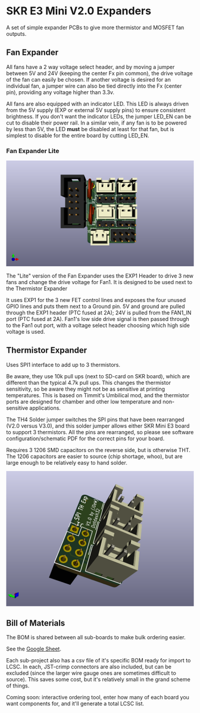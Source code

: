 # SKR E3 Mini V2.0 Expanders

A set of simple expander PCBs to give more thermistor and MOSFET fan outputs.

## Fan Expander

All fans have a 2 way voltage select header, and by moving a jumper between 5V and 24V (keeping the center Fx pin common), the drive voltage of the fan can easily be chosen.  If another voltage is desired for an individual fan, a jumper wire can also be tied directly into the Fx (center pin), providing any voltage higher than 3.3v.

All fans are also equipped with an indicator LED.  This LED is always driven from the 5V supply (EXP or external 5V supply pins) to ensure consistent brightness.  If you don't want the indicator LEDs, the jumper LED_EN can be cut to disable their power rail.  In a similar vein, if any fan is to be powered by less than 5V, the LED **must** be disabled at least for that fan, but is simplest to disable for the entire board by cutting LED_EN.

### Fan Expander Lite

![fan expander lite top](images/FEL_top.png)

The "Lite" version of the Fan Expander uses the EXP1 Header to drive 3 new fans and change the drive voltage for Fan1.  It is designed to be used next to the Thermistor Expander

It uses EXP1 for the 3 new FET control lines and exposes the four unused GPIO lines and puts them next to a Ground pin.  5V and ground are pulled through the EXP1 header (PTC fused at 2A); 24V is pulled from the FAN1_IN port (PTC fused at 2A).  Fan1's low side drive signal is then passed through to the Fan1 out port, with a voltage select header choosing which high side voltage is used.



## Thermistor Expander

Uses SPI1 interface to add up to 3 thermistors.

Be aware, they use 10k pull ups (next to SD-card on SKR board), which are different than the typical 4.7k pull ups.  This changes the thermistor sensitivity, so be aware they might not be as sensitive at printing temperatures.  This is based on Timmit's Umbilical mod, and the thermistor ports are designed for chamber and other low temperature and non-sensitive applications.

The TH4 Solder jumper switches the SPI pins that have been rearranged (V2.0 versus V3.0), and this solder jumper allows either SKR Mini E3 board to support 3 thermistors. All the pins are rearranged, so please see software configuration/schematic PDF for the correct pins for your board.

Requires 3 1206 SMD capacitors on the reverse side, but is otherwise THT.  The 1206 capacitors are easier to source (chip shortage, whoo), but are large enough to be relatively easy to hand solder.

![isometric](images/TH_EXP_topIso.png)

## Bill of Materials

The BOM is shared between all sub-boards to make bulk ordering easier.

See the [Google Sheet](https://docs.google.com/spreadsheets/d/1q3EhH6Y6PAZSyFnE2HCBAoWyKbX_h1eaZGjsf7-CNqc/edit?usp=sharing).

Each sub-project also has a csv file of it's specific BOM ready for import to LCSC.  In each, JST-crimp connectors are also included, but can be excluded (since the larger wire gauge ones are sometimes difficult to source).  This saves some cost, but it's relatively small in the grand scheme of things.

Coming soon: interactive ordering tool, enter how many of each board you want components for, and it'll generate a total LCSC list.
